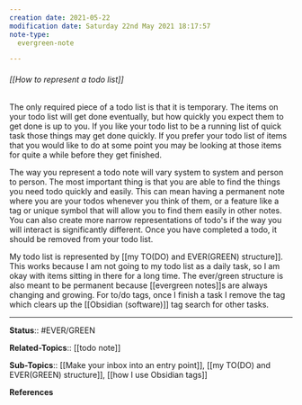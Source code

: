 ```yaml
---
creation date: 2021-05-22
modification date: Saturday 22nd May 2021 18:17:57
note-type: 
  evergreen-note

---
```


###### [[How to represent a todo list]]

The only required piece of a todo list is that it is temporary. The items on your todo list will get done eventually, but how quickly you expect them to get done is up to you. If you like your todo list to be a running list of quick task those things may get done quickly. If you prefer your todo list of items that you would like to do at some point you may be looking at those items for quite a while before they get finished.

The way you represent a todo note will vary system to system and person to person. The most important thing is that you are able to find the things you need todo quickly and easily. This can mean having a permanent note where you are your todos whenever you think of them, or a feature like a tag or unique symbol that will allow you to find them easily in other notes. You can also create more narrow representations of todo's if the way you will interact is significantly different. Once you have completed a todo, it should be removed from your todo list.

My todo list is represented by [[my TO(DO) and EVER(GREEN) structure]]. This works because I am not going to my todo list as a daily task, so I am okay with items sitting in there for a long time. The ever/green structure is also meant to be permanent because [[evergreen notes]]s are always changing and growing. For to/do tags, once I finish a task I remove the tag which clears up the [[Obsidian (software)]] tag search for other tasks.

---

**Status**:: #EVER/GREEN  

**Related-Topics**:: [[todo note]]
	
**Sub-Topics**:: [[Make your inbox into an entry point]], [[my TO(DO) and EVER(GREEN) structure]], [[how I use Obsidian tags]]
	
**References**